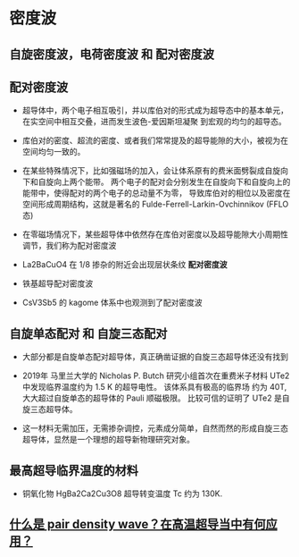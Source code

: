 # 密度波

## 自旋密度波，电荷密度波 和 配对密度波

## 配对密度波

* 超导体中，两个电子相互吸引，并以库伯对的形式成为超导态中的基本单元，在实空间中相互交叠，进而发生波色-爱因斯坦凝聚
到宏观的均匀的超导态。

* 库伯对的密度、超流的密度、或者我们常常提及的超导能隙的大小，被视为在空间均匀一致的。

* 在某些特殊情况下，比如强磁场的加入，会让体系原有的费米面劈裂成自旋向下和自旋向上两个能带。
两个电子的配对会分别发生在自旋向下和自旋向上的能带中，使得配对的两个电子的总动量不为零，
导致库伯对的相位以及密度在空间形成周期结构，这就是著名的 Fulde-Ferrell-Larkin-Ovchinnikov (FFLO态)

* 在零磁场情况下，某些超导体中依然存在库伯对密度以及超导能隙大小周期性调节，我们称为配对密度波

* La2BaCuO4 在 1/8 掺杂的附近会出现层状条纹 **配对密度波**

* 铁基超导配对密度波

* CsV3Sb5 的 kagome 体系中也观测到了配对密度波

## 自旋单态配对 和 自旋三态配对

* 大部分都是自旋单态配对超导体，真正确凿证据的自旋三态超导体还没有找到

* 2019年 马里兰大学的 Nicholas P. Butch 研究小组首次在重费米子材料 UTe2 中发现临界温度约为 1.5 K 的超导电性。
该体系具有极高的临界场 约为 40T, 大大超过自旋单态的超导体的 Pauli 顺磁极限。
比较可信的证明了 UTe2 是自旋三态超导体。

* 这一材料无需加压，无需掺杂调控，元素成分简单，自然而然的形成自旋三态超导体，显然是一个理想的超导新物理研究对象。

## 最高超导临界温度的材料

* 铜氧化物 HgBa2Ca2Cu3O8 超导转变温度 Tc 约为 130K.

## [什么是 pair density wave？在高温超导当中有何应用？](https://www.zhihu.com/question/428108693)


